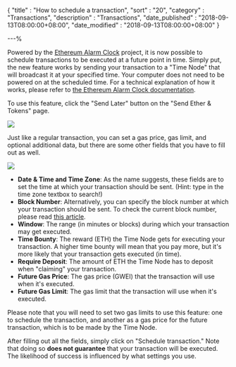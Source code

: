 {
"title"       : "How to schedule a transaction",
"sort"        : "20",
"category"    : "Transactions",
"description" : "Transactions",
"date_published" : "2018-09-13T08:00:00+08:00",
"date_modified"  : "2018-09-13T08:00:00+08:00"
}

---%

Powered by the [Ethereum Alarm Clock](https://www.ethereum-alarm-clock.com/) project, it is now possible to schedule transactions to be executed at a future point in time. Simply put, the new feature works by sending your transaction to a "Time Node" that will broadcast it at your specified time. Your computer does not need to be powered on at the scheduled time. For a technical explanation of how it works, please refer to [the Ethereum Alarm Clock documentation](https://ethereum-alarm-clock.readthedocs.io/en/latest/index.html).

To use this feature, click the "Send Later" button on the "Send Ether & Tokens" page.

![](https://i.imgur.com/oqzfAol.png)

Just like a regular transaction, you can set a gas price, gas limit, and optional additional data, but there are some other fields that you have to fill out as well.

![](https://i.imgur.com/C2Cyb3l.png)

* **Date & Time and Time Zone**: As the name suggests, these fields are to set the time at which your transaction should be sent. (Hint: type in the time zone textbox to search!)
* **Block Number**: Alternatively, you can specify the block number at which your transaction should be sent. To check the current block number, please read [this article](https://support.mycrypto.com/faq/check-the-current-eth-block-number.html).
* **Window**: The range (in minutes or blocks) during which your transaction may get executed.
* **Time Bounty**: The reward (ETH) the Time Node gets for executing your transaction. A higher time bounty will mean that you pay more, but it's more likely that your transaction gets executed (in time).
* **Require Deposit**: The amount of ETH the Time Node has to deposit when "claiming" your transaction.
* **Future Gas Price**: The gas price (GWEI) that the transaction will use when it's executed.
* **Future Gas Limit**: The gas limit that the transaction will use when it's executed.

Please note that you will need to set two gas limits to use this feature: one to schedule the transaction, and another as a gas price for the future transaction, which is to be made by the Time Node.

After filling out all the fields, simply click on "Schedule transaction." Note that doing so **does not guarantee** that your transaction will be executed. The likelihood of success is influenced by what settings you use.
